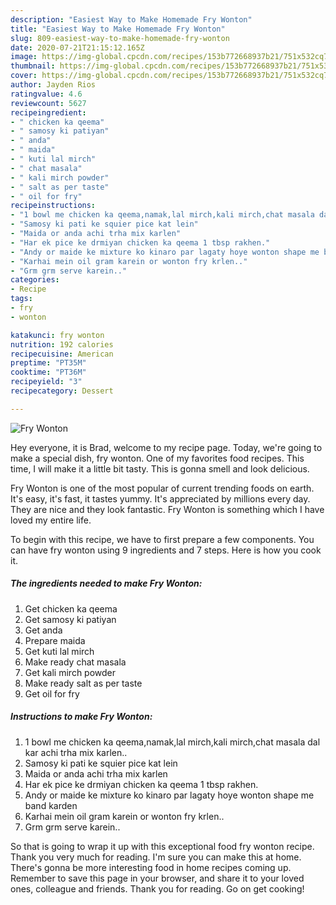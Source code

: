 ```yaml
---
description: "Easiest Way to Make Homemade Fry Wonton"
title: "Easiest Way to Make Homemade Fry Wonton"
slug: 809-easiest-way-to-make-homemade-fry-wonton
date: 2020-07-21T21:15:12.165Z
image: https://img-global.cpcdn.com/recipes/153b772668937b21/751x532cq70/fry-wonton-recipe-main-photo.jpg
thumbnail: https://img-global.cpcdn.com/recipes/153b772668937b21/751x532cq70/fry-wonton-recipe-main-photo.jpg
cover: https://img-global.cpcdn.com/recipes/153b772668937b21/751x532cq70/fry-wonton-recipe-main-photo.jpg
author: Jayden Rios
ratingvalue: 4.6
reviewcount: 5627
recipeingredient:
- " chicken ka qeema"
- " samosy ki patiyan"
- " anda"
- " maida"
- " kuti lal mirch"
- " chat masala"
- " kali mirch powder"
- " salt as per taste"
- " oil for fry"
recipeinstructions:
- "1 bowl me chicken ka qeema,namak,lal mirch,kali mirch,chat masala dal kar achi trha mix karlen.."
- "Samosy ki pati ke squier pice kat lein"
- "Maida or anda achi trha mix karlen"
- "Har ek pice ke drmiyan chicken ka qeema 1 tbsp rakhen."
- "Andy or maide ke mixture ko kinaro par lagaty hoye wonton shape me band karden"
- "Karhai mein oil gram karein or wonton fry krlen.."
- "Grm grm serve karein.."
categories:
- Recipe
tags:
- fry
- wonton

katakunci: fry wonton 
nutrition: 192 calories
recipecuisine: American
preptime: "PT35M"
cooktime: "PT36M"
recipeyield: "3"
recipecategory: Dessert

---
```



![Fry Wonton](https://img-global.cpcdn.com/recipes/153b772668937b21/751x532cq70/fry-wonton-recipe-main-photo.jpg)

Hey everyone, it is Brad, welcome to my recipe page. Today, we're going to make a special dish, fry wonton. One of my favorites food recipes. This time, I will make it a little bit tasty. This is gonna smell and look delicious.



Fry Wonton is one of the most popular of current trending foods on earth. It's easy, it's fast, it tastes yummy. It's appreciated by millions every day. They are nice and they look fantastic. Fry Wonton is something which I have loved my entire life.


To begin with this recipe, we have to first prepare a few components. You can have fry wonton using 9 ingredients and 7 steps. Here is how you cook it.

<!--inarticleads1-->

##### The ingredients needed to make Fry Wonton:

1. Get  chicken ka qeema
1. Get  samosy ki patiyan
1. Get  anda
1. Prepare  maida
1. Get  kuti lal mirch
1. Make ready  chat masala
1. Get  kali mirch powder
1. Make ready  salt as per taste
1. Get  oil for fry




<!--inarticleads2-->

##### Instructions to make Fry Wonton:

1. 1 bowl me chicken ka qeema,namak,lal mirch,kali mirch,chat masala dal kar achi trha mix karlen..
1. Samosy ki pati ke squier pice kat lein
1. Maida or anda achi trha mix karlen
1. Har ek pice ke drmiyan chicken ka qeema 1 tbsp rakhen.
1. Andy or maide ke mixture ko kinaro par lagaty hoye wonton shape me band karden
1. Karhai mein oil gram karein or wonton fry krlen..
1. Grm grm serve karein..




So that is going to wrap it up with this exceptional food fry wonton recipe. Thank you very much for reading. I'm sure you can make this at home. There's gonna be more interesting food in home recipes coming up. Remember to save this page in your browser, and share it to your loved ones, colleague and friends. Thank you for reading. Go on get cooking!

